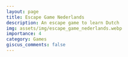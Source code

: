 ```yaml
---
layout: page
title: Escape Game Nederlands
description: An escape game to learn Dutch
img: assets/img/escape_game_nederlands.webp
importance: 4
category: Games
giscus_comments: false
---
```


